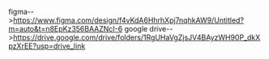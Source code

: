 figma-->https://www.figma.com/design/f4vKdA6HhrhXpj7nqhkAW9/Untitled?m=auto&t=n8EpKz356BAAZNcI-6
google drive-->https://drive.google.com/drive/folders/1RgUHaVgZjsJV4BAyzWH90P_dkXpzXrEE?usp=drive_link
